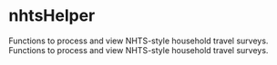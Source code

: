 # nhtsHelper
Functions to process and view NHTS-style household travel surveys.  Functions to process and view NHTS-style household travel surveys.

